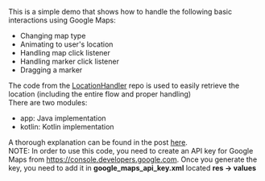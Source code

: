 This is a simple demo that shows how to handle the following basic interactions using Google Maps:
* Changing map type
* Animating to user's location
* Handling map click listener
* Handling marker click listener
* Dragging a marker

The code from the [LocationHandler](https://github.com/MChehab94/Android-Get-User-Location) repo is used to easily retrieve the location (including the entire flow and proper handling)  
There are two modules:  
* app: Java implementation
* kotlin: Kotlin implementation

A thorough explanation can be found in the post [here](http://mobiledevhub.com/2018/11/14/android-how-to-interact-with-google-maps/).  
NOTE: In order to use this code, you need to create an API key for Google Maps from https://console.developers.google.com. 
Once you generate the key, you need to add it in **google_maps_api_key.xml** located **res -> values**
